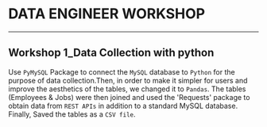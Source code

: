 # DATA ENGINEER WORKSHOP  
--------------------------
## Workshop 1_Data Collection with python
Use `PyMySQL` Package to connect the `MySQL` database to `Python` for the purpose of data collection.Then, in order to make it simpler for users and improve the aesthetics of the tables, we changed it to `Pandas`. The tables (Employees & Jobs) were then joined and used the 'Requests' package to obtain data from `REST APIs` in addition to a standard MySQL database. Finally, Saved the tables as a `CSV file`.
